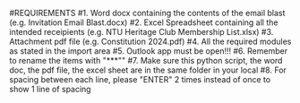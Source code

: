 #REQUIREMENTS
#1. Word docx containing the contents of the email blast (e.g. Invitation Email Blast.docx)
#2. Excel Spreadsheet containing all the intended receipients (e.g. NTU Heritage Club Membership List.xlsx)
#3. Attachment pdf file (e.g. Constitution 2024.pdf)
#4. All the required modules as stated in the import area
#5. Outlook app must be open!!!
#6. Remember to rename the items with "***""
#7. Make sure this python script, the word doc, the pdf file, the excel sheet are in the same folder in your local
#8. For spacing between each line, please "ENTER" 2 times instead of once to show 1 line of spacing
